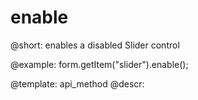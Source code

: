 enable
=============

@short: enables a disabled Slider control





@example:
form.getItem("slider").enable();


@template: api_method
@descr:


